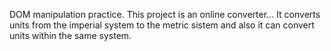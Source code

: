 DOM manipulation practice.
This project is an online converter...
It converts units from the imperial system to the metric sistem and also it can convert units within the same system.
